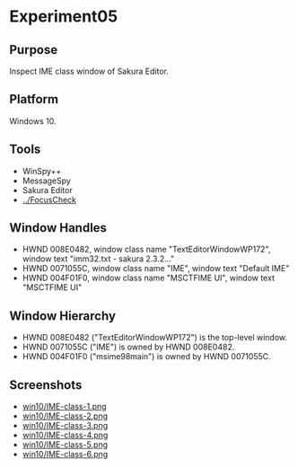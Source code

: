 ﻿# Experiment05

## Purpose

Inspect IME class window of Sakura Editor.

## Platform

Windows 10.

## Tools

- WinSpy++
- MessageSpy
- Sakura Editor
- [../FocusCheck](../FocusCheck)

## Window Handles

- HWND 008E0482, window class name "TextEditorWindowWP172", window text "imm32.txt - sakura 2.3.2..."
- HWND 0071055C, window class name "IME", window text "Default IME"
- HWND 004F01F0, window class name "MSCTFIME UI", window text "MSCTFIME UI"

## Window Hierarchy

- HWND 008E0482 ("TextEditorWindowWP172") is the top-level window.
- HWND 0071055C ("IME") is owned by HWND 008E0482.
- HWND 004F01F0 ("msime98main") is owned by HWND 0071055C.

## Screenshots

- [win10/IME-class-1.png](win10/IME-class-1.png)
- [win10/IME-class-2.png](win10/IME-class-2.png)
- [win10/IME-class-3.png](win10/IME-class-3.png)
- [win10/IME-class-4.png](win10/IME-class-4.png)
- [win10/IME-class-5.png](win10/IME-class-5.png)
- [win10/IME-class-6.png](win10/IME-class-6.png)
